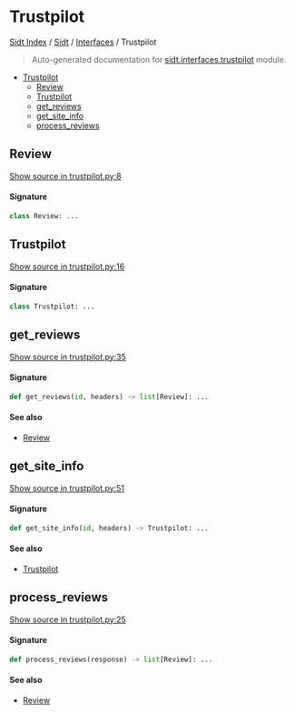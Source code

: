 # Trustpilot

[Sidt Index](../../README.md#sidt-index) / [Sidt](../index.md#sidt) / [Interfaces](./index.md#interfaces) / Trustpilot

> Auto-generated documentation for [sidt.interfaces.trustpilot](../../../sidt/interfaces/trustpilot.py) module.

- [Trustpilot](#trustpilot)
  - [Review](#review)
  - [Trustpilot](#trustpilot-1)
  - [get_reviews](#get_reviews)
  - [get_site_info](#get_site_info)
  - [process_reviews](#process_reviews)

## Review

[Show source in trustpilot.py:8](../../../sidt/interfaces/trustpilot.py#L8)

#### Signature

```python
class Review: ...
```



## Trustpilot

[Show source in trustpilot.py:16](../../../sidt/interfaces/trustpilot.py#L16)

#### Signature

```python
class Trustpilot: ...
```



## get_reviews

[Show source in trustpilot.py:35](../../../sidt/interfaces/trustpilot.py#L35)

#### Signature

```python
def get_reviews(id, headers) -> list[Review]: ...
```

#### See also

- [Review](#review)



## get_site_info

[Show source in trustpilot.py:51](../../../sidt/interfaces/trustpilot.py#L51)

#### Signature

```python
def get_site_info(id, headers) -> Trustpilot: ...
```

#### See also

- [Trustpilot](#trustpilot)



## process_reviews

[Show source in trustpilot.py:25](../../../sidt/interfaces/trustpilot.py#L25)

#### Signature

```python
def process_reviews(response) -> list[Review]: ...
```

#### See also

- [Review](#review)
